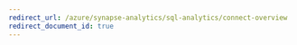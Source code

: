 ```yaml
---
redirect_url: /azure/synapse-analytics/sql-analytics/connect-overview
redirect_document_id: true
---
```

